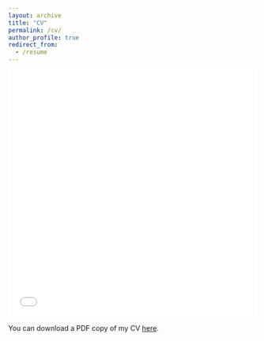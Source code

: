 ```yaml
---
layout: archive
title: "CV"
permalink: /cv/
author_profile: true
redirect_from:
  - /resume
---
```


<iframe src="/files/pdf/cv/Thai_Eric_CV.pdf" width="100%" height="500" frameborder="no" border="0" marginwidth="0" marginheight="0"></iframe>

You can download a PDF copy of my CV [here](/files/pdf/cv/Thai_Eric_CV.pdf).